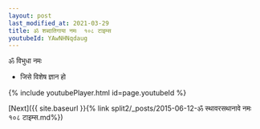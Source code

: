 ```yaml
---
layout: post
last_modified_at: 2021-03-29
title: ॐ शब्दातिगाया नमः  १०८ टाइम्स
youtubeId: YAwNHNqdaug
---
```

 
 
 ॐ विभुधा नमः  
 
 -  जिसे विशेष ज्ञान हो 
 
  
 
  
 
 
 
 
 
 


{% include youtubePlayer.html id=page.youtubeId %}
 
[Next]({{ site.baseurl }}{% link  split2/_posts/2015-06-12-ॐ स्थावरसथानावे नमः १०८ टाइम्स.md%})
 

